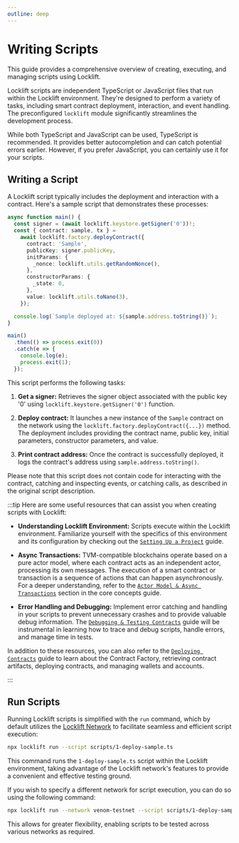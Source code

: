 ```yaml
---
outline: deep
---
```


# Writing Scripts

This guide provides a comprehensive overview of creating, executing, and managing scripts using Locklift.

Locklift scripts are independent TypeScript or JavaScript files that run within the Locklift environment. They're designed to perform a variety of tasks, including smart contract deployment, interaction, and event handling. The preconfigured `locklift` module significantly streamlines the development process.

While both TypeScript and JavaScript can be used, TypeScript is recommended. It provides better autocompletion and can catch potential errors earlier. However, if you prefer JavaScript, you can certainly use it for your scripts.

## Writing a Script

A Locklift script typically includes the deployment and interaction with a contract. Here's a sample script that demonstrates these processes:

```typescript
async function main() {
  const signer = (await locklift.keystore.getSigner('0'))!;
  const { contract: sample, tx } =
    await locklift.factory.deployContract({
      contract: 'Sample',
      publicKey: signer.publicKey,
      initParams: {
        _nonce: locklift.utils.getRandomNonce(),
      },
      constructorParams: {
        _state: 0,
      },
      value: locklift.utils.toNano(3),
    });

  console.log(`Sample deployed at: ${sample.address.toString()}`);
}

main()
  .then(() => process.exit(0))
  .catch(e => {
    console.log(e);
    process.exit(1);
  });
```

This script performs the following tasks:

1. **Get a signer:** Retrieves the signer object associated with the public key '0' using `locklift.keystore.getSigner('0')` function.

2. **Deploy contract:** It launches a new instance of the `Sample` contract on the network using the `locklift.factory.deployContract({...})` method. The deployment includes providing the contract name, public key, initial parameters, constructor parameters, and value.

3. **Print contract address:** Once the contract is successfully deployed, it logs the contract's address using `sample.address.toString()`.

Please note that this script does not contain code for interacting with the contract, catching and inspecting events, or catching calls, as described in the original script description.

:::tip
Here are some useful resources that can assist you when creating scripts with Locklift:

- **Understanding Locklift Environment:** Scripts execute within the Locklift environment. Familiarize yourself with the specifics of this environment and its configuration by checking out the [`Setting Up a Project`](./setting-up-a-project.md) guide.

- **Async Transactions:** TVM-compatible blockchains operate based on a pure actor model, where each contract acts as an independent actor, processing its own messages. The execution of a smart contract or transaction is a sequence of actions that can happen asynchronously. For a deeper understanding, refer to the [`Actor Model & Async Transactions`](./../concepts/transaction-finalization.md#actor-model--async-transactions) section in the core concepts guide.

- **Error Handling and Debugging:** Implement error catching and handling in your scripts to prevent unnecessary crashes and to provide valuable debug information. The [`Debugging & Testing Contracts`](./debug-test-contracts.md) guide will be instrumental in learning how to trace and debug scripts, handle errors, and manage time in tests.

In addition to these resources, you can also refer to the [`Deploying Contracts`](./deploying-contracts.md) guide to learn about the Contract Factory, retrieving contract artifacts, deploying contracts, and managing wallets and accounts.

:::

## Run Scripts

Running Locklift scripts is simplified with the `run` command, which by default utilizes the [Locklift Network](./../locklift-network/overview.md) to facilitate seamless and efficient script execution:

```bash
npx locklift run --script scripts/1-deploy-sample.ts
```

This command runs the `1-deploy-sample.ts` script within the Locklift environment, taking advantage of the Locklift network's features to provide a convenient and effective testing ground.

If you wish to specify a different network for script execution, you can do so using the following command:

```bash
npx locklift run --network venom-testnet --script scripts/1-deploy-sample.ts
```

This allows for greater flexibility, enabling scripts to be tested across various networks as required.
